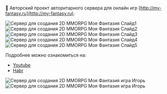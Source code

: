 👋 Авторский проект авторитарного сервера для онлайн игр [http://my-fantasy.ru](http://my-fantasy.ru).    

![Сервер для создания 2D MMORPG Моя Фантазия Слайд1](https://github.com/webrobot1/webrobot1/assets/20768848/e48dbc99-75f4-4295-8633-b69fd5aeb40b)
![Сервер для создания 2D MMORPG Моя Фантазия Слайд2](https://github.com/webrobot1/webrobot1/assets/20768848/9579ef36-697f-445a-90cd-e0be9d5b6463)
![Сервер для создания 2D MMORPG Моя Фантазия Слайд3](https://github.com/webrobot1/webrobot1/assets/20768848/7cdafae4-5515-47c0-a59a-7295fa0717e8)
![Сервер для создания 2D MMORPG Моя Фантазия Слайд4](https://github.com/webrobot1/webrobot1/assets/20768848/5587e8b5-ecb4-4512-aeae-1422c0984cfb)
![Сервер для создания 2D MMORPG Моя Фантазия Слайд5](https://github.com/webrobot1/webrobot1/assets/20768848/7538fd61-3dcd-4203-8966-7566aaa8a935)




Подробнее можно ознакомиться на:
+ [Youtube](https://www.youtube.com/@myfantasyapi)
+ [Habr](https://habr.com/ru/users/webrobot/posts/)

![Сервер для создания 2D MMORPG Моя Фантазия игра Игорь](https://github.com/webrobot1/webrobot1/assets/20768848/5b8a94af-f8c0-406c-be1b-7d3174b90469)
![Сервер для создания 2D MMORPG Моя Фантазия игра Игорь](https://github.com/webrobot1/webrobot1/assets/20768848/85b1a85e-45ee-42e9-8f7e-d644da53f9d2)
